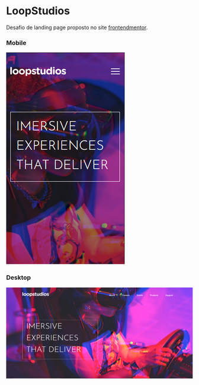 # LoopStudios
 Desafio de landing page proposto no site [frontendmentor](https://www.frontendmentor.io/challenges/loopstudios-landing-page-N88J5Onjw).
 
 ### Mobile
![imagem mobile](https://github.com/luizlopes12/LoopStudios/blob/main/screenshot_1.png)
### Desktop
![imagem desktop](https://github.com/luizlopes12/LoopStudios/blob/main/screenshot_2.png)
